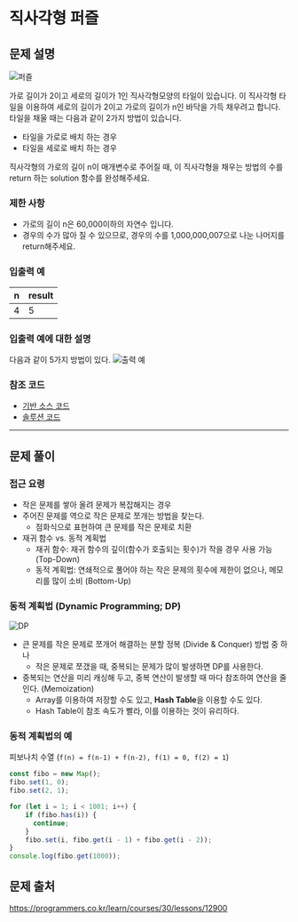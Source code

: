 # 직사각형 퍼즐

## 문제 설명

![퍼즐](img/1.png)

가로 길이가 2이고 세로의 길이가 1인 직사각형모양의 타일이 있습니다. 이 직사각형 타일을 이용하여 세로의 길이가 2이고 가로의 길이가 n인 바닥을 가득 채우려고 합니다. 타일을 채울 때는 다음과 같이 2가지 방법이 있습니다.

- 타일을 가로로 배치 하는 경우
- 타일을 세로로 배치 하는 경우

직사각형의 가로의 길이 n이 매개변수로 주어질 때, 이 직사각형을 채우는 방법의 수를 return 하는 solution 함수를 완성해주세요.

### 제한 사항

- 가로의 길이 n은 60,000이하의 자연수 입니다.
- 경우의 수가 많아 질 수 있으므로, 경우의 수를 1,000,000,007으로 나눈 나머지를 return해주세요.

### 입출력 예

| n | result |
|---|--------|
| 4 |   5    |

### 입출력 예에 대한 설명

다음과 같이 5가지 방법이 있다.
![출력 예](img/2.png)

### 참조 코드

- [기반 소스 코드](src/before.js)
- [솔루션 코드](src/after.js)

-----

## 문제 풀이

### 접근 요령

- 작은 문제를 쌓아 올려 문제가 복잡해지는 경우
- 주어진 문제를 역으로 작은 문제로 쪼개는 방법을 찾는다.
  - 점화식으로 표현하여 큰 문제를 작은 문제로 치환
- 재귀 함수 vs. 동적 계획법
  - 재귀 함수: 재귀 함수의 깊이(함수가 호출되는 횟수)가 작을 경우 사용 가능 (Top-Down)
  - 동적 계획법: 연쇄적으로 풀어야 하는 작은 문제의 횟수에 제한이 없으나, 메모리를 많이 소비 (Bottom-Up)

### 동적 계획법 (Dynamic Programming; DP)

![DP](img/3.png)

- 큰 문제를 작은 문제로 쪼개어 해결하는 분할 정복 (Divide & Conquer) 방법 중 하나
  - 작은 문제로 쪼갰을 때, 중복되는 문제가 많이 발생하면 DP를 사용한다.
- 중복되는 연산을 미리 캐싱해 두고, 중복 연산이 발생할 때 마다 참조하여 연산을 줄인다. (Memoization)
  - Array를 이용하여 저장할 수도 있고, **Hash Table**을 이용할 수도 있다.
  - Hash Table이 참조 속도가 빨라, 이를 이용하는 것이 유리하다.

### 동적 계획법의 예

피보나치 수열 (`f(n) = f(n-1) + f(n-2), f(1) = 0, f(2) = 1`)

```javascript
const fibo = new Map();
fibo.set(1, 0);
fibo.set(2, 1);

for (let i = 1; i < 1001; i++) {
    if (fibo.has(i)) {
      continue;
    }
    fibo.set(i, fibo.get(i - 1) + fibo.get(i - 2));
}
console.log(fibo.get(1000));
```

## 문제 출처

<https://programmers.co.kr/learn/courses/30/lessons/12900>
